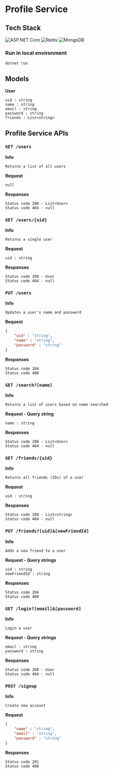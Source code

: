 # Profile Service

## Tech Stack
![ASP.NET Core](https://img.shields.io/badge/-ASP.NET%20CORE-512BD4?logo=.net&logoColor=white&style=for-the-badge)
![Redis](https://img.shields.io/badge/-REDIS-DC382D?logo=redis&logoColor=white&style=for-the-badge)
![MongoDB](https://img.shields.io/badge/-MONGODB-47A248?logo=mongodb&logoColor=white&style=for-the-badge)

### Run in local environment
```dotnet run```

## Models

**User**
```
uid : string
name : string
email : string
password : string
friends : List<string>
```

## Profile Service APIs

### `GET /users`

**Info**
```
Returns a list of all users
```

**Request**
```
null
```

**Responses**
```
Status code 200 - List<User>
Status code 404 - null
```

### `GET /users/{uid}`

**Info**
```
Returns a single user
```

**Request**
```
uid : string
```

**Responses**
```
Status code 200 - User
Status code 404 - null
```

### `PUT /users`

**Info**
```
Updates a user's name and password
```

**Request**
```json
{
    "uid" : "string",
    "name" : "string",
    "password" : "string"
}
```

**Responses**
```
Status code 204
Status code 400
```

### `GET /search?[name]`

**Info**
```
Returns a list of users based on name searched
```

**Request - Query string**
```
name : string
```

**Responses**
```
Status code 200 - List<User>
Status code 404 - null
```

### `GET /friends/{uid}`

**Info**
```
Returns all friends (IDs) of a user
```

**Request**
```
uid : string
```

**Responses**
```
Status code 200 - List<string>
Status code 404 - null
```

### `PUT /friends?[uid]&[newFriendId]`

**Info**
```
Adds a new friend to a user
```

**Request - Query strings**
```
uid : string
newFriendId : string
```

**Responses**
```
Status code 204
Status code 400
```

### `GET /login?[email]&[password]`

**Info**
```
Login a user
```

**Request - Query strings**
```
email : string
password : string
```

**Responses**
```
Status code 200 - User
Status code 404 - null
```

### `POST /signup`

**Info**
```
Create new account
```

**Request**
```json
{
    "name" : "string",
    "email" : "string",
    "password" : "string"
}
```

**Responses**
```
Status code 201
Status code 400
```
